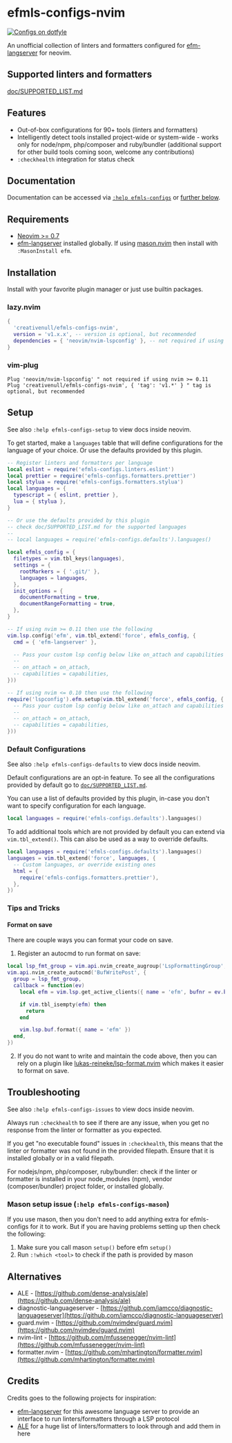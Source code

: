 # efmls-configs-nvim

<a href="https://dotfyle.com/plugins/creativenull/efmls-configs-nvim">
  <img src="https://dotfyle.com/plugins/creativenull/efmls-configs-nvim/shield" alt="Configs on dotfyle">
</a>

An unofficial collection of linters and formatters configured for [efm-langserver][efm-langserver] for neovim.

## Supported linters and formatters

[doc/SUPPORTED_LIST.md](./doc/SUPPORTED_LIST.md)

## Features

- Out-of-box configurations for 90+ tools (linters and formatters)
- Intelligently detect tools installed project-wide or system-wide - works only for node/npm, php/composer and
  ruby/bundler (additional support for other build tools coming soon, welcome any contributions)
- `:checkhealth` integration for status check

## Documentation

Documentation can be accessed via [`:help efmls-configs`](./doc/efmls-configs.txt) or [further below](#setup).

## Requirements

- [Neovim >= 0.7][neovim]
- [efm-langserver][efm-langserver] installed globally. If using [mason.nvim](https://github.com/williamboman/mason.nvim)
  then install with `:MasonInstall efm`.

## Installation

Install with your favorite plugin manager or just use builtin packages.

### lazy.nvim

```lua
{
  'creativenull/efmls-configs-nvim',
  version = 'v1.x.x', -- version is optional, but recommended
  dependencies = { 'neovim/nvim-lspconfig' }, -- not required if using nvim >= 0.11
}
```

### vim-plug

```vim
Plug 'neovim/nvim-lspconfig' " not required if using nvim >= 0.11
Plug 'creativenull/efmls-configs-nvim', { 'tag': 'v1.*' } " tag is optional, but recommended
```

## Setup

See also `:help efmls-configs-setup` to view docs inside neovim.

To get started, make a `languages` table that will define configurations for the language of your choice. Or use the
defaults provided by this plugin.

```lua
-- Register linters and formatters per language
local eslint = require('efmls-configs.linters.eslint')
local prettier = require('efmls-configs.formatters.prettier')
local stylua = require('efmls-configs.formatters.stylua')
local languages = {
  typescript = { eslint, prettier },
  lua = { stylua },
}

-- Or use the defaults provided by this plugin
-- check doc/SUPPORTED_LIST.md for the supported languages
--
-- local languages = require('efmls-configs.defaults').languages()

local efmls_config = {
  filetypes = vim.tbl_keys(languages),
  settings = {
    rootMarkers = { '.git/' },
    languages = languages,
  },
  init_options = {
    documentFormatting = true,
    documentRangeFormatting = true,
  },
}

-- If using nvim >= 0.11 then use the following
vim.lsp.config('efm', vim.tbl_extend('force', efmls_config, {
  cmd = { 'efm-langserver' },

  -- Pass your custom lsp config below like on_attach and capabilities
  --
  -- on_attach = on_attach,
  -- capabilities = capabilities,
}))

-- If using nvim <= 0.10 then use the following
require('lspconfig').efm.setup(vim.tbl_extend('force', efmls_config, {
  -- Pass your custom lsp config below like on_attach and capabilities
  --
  -- on_attach = on_attach,
  -- capabilities = capabilities,
}))
```

### Default Configurations

See also `:help efmls-configs-defaults` to view docs inside neovim.

Default configurations are an opt-in feature. To see all the configurations provided by default go to
[`doc/SUPPORTED_LIST.md`](./doc/SUPPORTED_LIST.md).

You can use a list of defaults provided by this plugin, in-case you don't want to specify configuration
for each language.

```lua
local languages = require('efmls-configs.defaults').languages()
```

To add additional tools which are not provided by default you can extend via `vim.tbl_extend()`. This can also be used
as a way to override defaults.

```lua
local languages = require('efmls-configs.defaults').languages()
languages = vim.tbl_extend('force', languages, {
  -- Custom languages, or override existing ones
  html = {
    require('efmls-configs.formatters.prettier'),
  },
})
```

### Tips and Tricks

#### Format on save

There are couple ways you can format your code on save.

1. Register an autocmd to run format on save:

```lua
local lsp_fmt_group = vim.api.nvim_create_augroup('LspFormattingGroup', {})
vim.api.nvim_create_autocmd('BufWritePost', {
  group = lsp_fmt_group,
  callback = function(ev)
    local efm = vim.lsp.get_active_clients({ name = 'efm', bufnr = ev.buf })

    if vim.tbl_isempty(efm) then
      return
    end

    vim.lsp.buf.format({ name = 'efm' })
  end,
})
```

2. If you do not want to write and maintain the code above, then you can rely on a plugin like
[lukas-reineke/lsp-format.nvim][lsp-format] which makes it easier to format on save.

## Troubleshooting

See also `:help efmls-configs-issues` to view docs inside neovim.

Always run `:checkhealth` to see if there are any issue, when you get no response from the linter or formatter
as you expected.

If you get "no executable found" issues in `:checkhealth`, this means that the linter or formatter was not found in the
provided filepath. Ensure that it is installed globally or in a valid filepath.

For nodejs/npm, php/composer, ruby/bundler: check if the linter or formatter is installed in your node_modules (npm),
vendor (composer/bundler) project folder, or installed globally.

### Mason setup issue (`:help efmls-configs-mason`)

If you use mason, then you don't need to add anything extra for efmls-configs for it to work. But if you are having
problems setting up then check the following:

1. Make sure you call mason `setup()` before efm `setup()`
2. Run `:!which <tool>` to check if the path is provided by mason

## Alternatives

- ALE - [https://github.com/dense-analysis/ale](https://github.com/dense-analysis/ale)
- diagnostic-languageserver - [https://github.com/iamcco/diagnostic-languageserver](https://github.com/iamcco/diagnostic-languageserver)
- guard.nvim - [https://github.com/nvimdev/guard.nvim](https://github.com/nvimdev/guard.nvim)
- nvim-lint - [https://github.com/mfussenegger/nvim-lint](https://github.com/mfussenegger/nvim-lint)
- formatter.nvim - [https://github.com/mhartington/formatter.nvim](https://github.com/mhartington/formatter.nvim)

## Credits

Credits goes to the following projects for inspiration:

- [efm-langserver][efm-langserver] for this awesome language server to provide an interface to run linters/formatters
  through a LSP protocol
- [ALE][ale] for a huge list of linters/formatters to look through and add them in here

[efm-langserver]: https://github.com/mattn/efm-langserver
[schema-file]: https://github.com/mattn/efm-langserver/blob/master/schema.json
[ale]: https://github.com/dense-analysis/ale
[nvim-lsp]: https://neovim.io/doc/user/lsp.html
[neovim]: https://github.com/neovim/neovim
[lspconfig]: https://github.com/neovim/nvim-lspconfig
[lsp-format]: https://github.com/lukas-reineke/lsp-format.nvim
